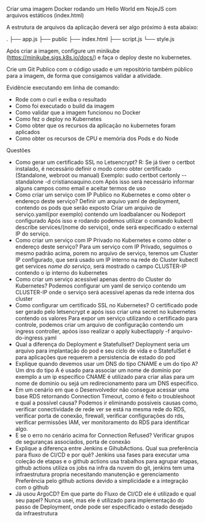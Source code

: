 Criar uma imagem Docker rodando um Hello World em NojeJS com arquivos estáticos (index.html)

A estrutura de arquivos da aplicação deverá ser algo próximo à esta abaixo:

.
├── app.js
├── public
   ├── index.html
   ├── script.js
    └── style.js

Após criar a imagem, configure um minikube (https://minikube.sigs.k8s.io/docs/) e faça o deploy deste no kubernetes.

Crie um Git Publico com o código usado e um repositório também público para a imagem, de forma que consigamos validar a atividade.

Evidêncie executando em linha de comando:

- Rode com o curl e exiba o resultado
- Como foi executado o build da imagem
- Como validar que a imagem funcionou no Docker
- Como fez o deploy no Kubernetes
- Como obter que os recursos da aplicação no kubernetes foram aplicados
- Como obter os recursos de CPU e memória dos Pods e do Node


Questões

- Como gerar um certificado SSL no Letsencrypt?
  R: Se já tiver o certbot instalado, é necessário definir o modo como obter certificado (Standalone, webroot ou manual)
     Exemplo: sudo certbot certonly --standalone -d cristianoaquino.com
     Após isso será necessário informar alguns campos como email e aceitar termos de uso
- Como criar um serviço com IP Publico no Kubernetes e como obter o endereço deste serviço?
  Definir um arquivo yaml de deployment, contendo os pods que serão exposto
  Criar um arquivo de serviço.yaml(por exemplo) contendo um loadbalancer ou Nodeport configurado
  Após isso e rodando podemos utilizar o comando kubectl describe services/(nome do serviço), onde será expecificado o external IP do serviço.
- Como criar um serviço com IP Privado no Kubernetes e como obter o endereço deste serviço?
  Para um serviço com IP Privado, seguimos o mesmo padrão acima, porem no arquivo de serviço, teremos um Cluster IP configurado, que será usado um IP interno na rede do Cluster
  kubectl get services *nome do serviço*, será mostrado o campo CLUSTER-IP contendo o ip interno do kubernetes
- Como criar um serviço acessível apenas dentro do Cluster do Kubernetes?
  Podemos configurar um yaml de serviço contendo um CLUSTER-IP onde o serviço será acessivel apenas da rede interna dos cluster
- Como configurar um certificado SSL no Kubernetes?
  O certificado pode ser gerado pelo letsencrypt e após isso criar uma secret no kubernetes contendo os valores
  Para expor um serviço utilizando o certificado para controle, podemos criar um arquivo de configuração contendo um ingress controller, apóos isso realizar o apply kubectlapply -f arquivo-do-ingress.yaml
- Qual a diferença do Deployment e Statefullset?
  Deployment seria um arquivo para implantação do pod e seu ciclo de vida e o StatefulSet é para aplicações que requerem a persistencia de estado do pod
- Explique quando devemos usar um DNS do tipo CNAME e um do tipo A?
  Um dns do tipo A é usado para associar um nome de domínio por exemplo a um ip especifico  CNAME é utilizado para criar alias para um nome de dominio ou sejá um redirecionamento para um DNS especifico.
- Em um cenário em que o Desenvolvedor não consegue acessar uma base RDS retornando Connection Timeout, como é feito o troubleshoot e qual a possível causa?
  Podemos ir eliminando possiveis causas como, verificar conectividade de rede ver se está na mesma rede do RDS, verificar porta de conexão, firewall, verificar configurações do rds, verificar permissões IAM, ver monitoramento do RDS para identificar algo.
- E se o erro no cenário acima for Connection Refused?
  Verificar grupos de seguranças associados, porta de conexão
- Explique a diferença entre Jenkins e GihubActions. Qual sua preferência para fluxo de CI/CD e por quê?
  Jenkins usa fases para executar uma coleção de etapas e o github actions usa trabalhos para agrupar etapas, github actions utiliza os jobs na infra da nuvem do git, jenkins tem uma infraestrutura propria necesitando manutenção e gerenciamento
  Preferência pelo github actions devido a simplicidade e a integração com o github
- Já usou ArgoCD? Em que parte do Fluxo de CI/CD ele é utilizado e qual seu papel?
  Nunca usei, mas ele é utilizado para implementação do passo de Deployment, onde pode ser especificado o estado desejado da infraestrutura